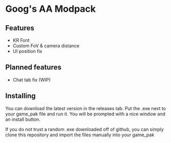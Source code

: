 # Goog's AA Modpack

## Features

- KR Font
- Custom FoV & camera distance
- UI position fix

## Planned features 

- Chat tab fix (WIP)

## Installing

You can download the latest version in the releases tab. Put the .exe next to your game_pak file and run it. You will be prompted with a nice window and an install button.

If you do not trust a random .exe downloaded off of github, you can simply clone this repository and import the files manually into your game_pak